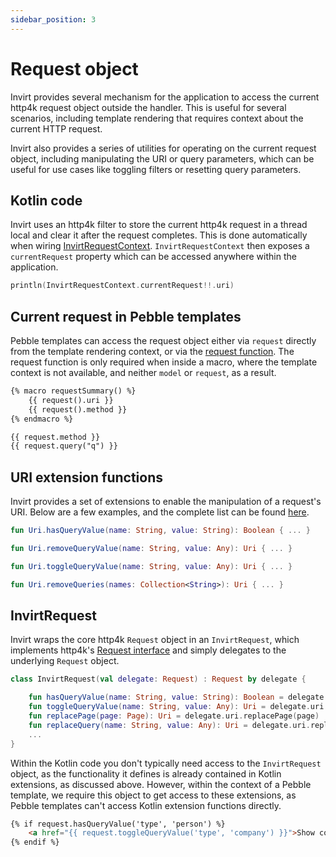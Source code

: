 ```yaml
---
sidebar_position: 3
---
```


# Request object
Invirt provides several mechanism for the application to access the current http4k request object outside the
handler. This is useful for several scenarios, including template rendering that requires context about
the current HTTP request.

Invirt also provides a series of utilities for operating on the current request object, including manipulating
the URI or query parameters, which can be useful for use cases like toggling filters or resetting query parameters.

## Kotlin code
Invirt uses an http4k filter to store the current http4k request in a thread local and clear it after the
request completes. This is done automatically when wiring [InvirtRequestContext](/docs/framework/invirt-context).
`InvirtRequestContext` then exposes a `currentRequest` property which can be accessed anywhere within the application.
```kotlin
println(InvirtRequestContext.currentRequest!!.uri)
```

## Current request in Pebble templates
Pebble templates can access the request object either via `request` directly from the template rendering context,
or via the [request function](/docs/framework/pebble/pebble-functions#request). The request function is only required
when inside a macro, where the template context is not available, and neither `model` or `request`, as a result.

```html
{% macro requestSummary() %}
    {{ request().uri }}
    {{ request().method }}
{% endmacro %}

{{ request.method }}
{{ request.query("q") }}
```

## URI extension functions
Invirt provides a set of extensions to enable the manipulation of a request's URI. Below are a few examples, and
the complete list can be found [here](https://github.com/resoluteworks/invirt/blob/main/invirt-http4k/src/main/kotlin/invirt/http4k/uri.kt).

```kotlin
fun Uri.hasQueryValue(name: String, value: String): Boolean { ... }

fun Uri.removeQueryValue(name: String, value: Any): Uri { ... }

fun Uri.toggleQueryValue(name: String, value: Any): Uri { ... }

fun Uri.removeQueries(names: Collection<String>): Uri { ... }
```

## InvirtRequest
Invirt wraps the core http4k `Request` object in an `InvirtRequest`, which implements http4k's [Request interface](https://www.http4k.org/api/org.http4k.core/-request/)
and simply delegates to the underlying `Request` object.

```kotlin
class InvirtRequest(val delegate: Request) : Request by delegate {

    fun hasQueryValue(name: String, value: String): Boolean = delegate.uri.hasQueryValue(name, value)
    fun toggleQueryValue(name: String, value: Any): Uri = delegate.uri.toggleQueryValue(name, value)
    fun replacePage(page: Page): Uri = delegate.uri.replacePage(page)
    fun replaceQuery(name: String, value: Any): Uri = delegate.uri.replaceQuery(name to value)
    ...
}
```

Within the Kotlin code you don't typically need access to the `InvirtRequest` object, as the functionality it defines
is already contained in Kotlin extensions, as discussed above. However, within the context of a Pebble template,
we require this object to get access to these extensions, as Pebble templates can't access Kotlin extension functions
directly.

```html
{% if request.hasQueryValue('type', 'person') %}
    <a href="{{ request.toggleQueryValue('type', 'company') }}">Show companies</a>
{% endif %}
```
